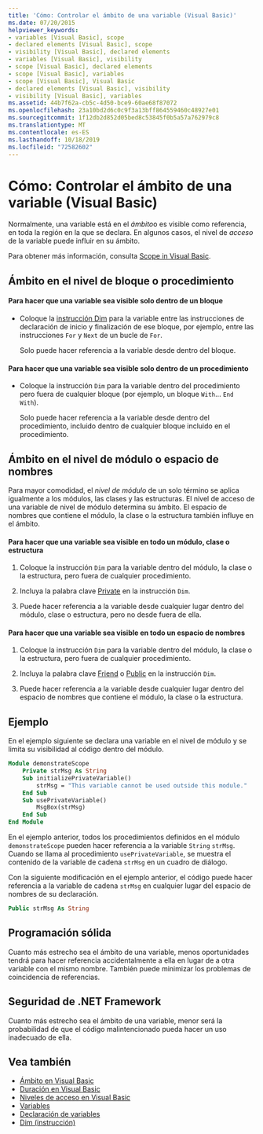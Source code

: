 ```yaml
---
title: 'Cómo: Controlar el ámbito de una variable (Visual Basic)'
ms.date: 07/20/2015
helpviewer_keywords:
- variables [Visual Basic], scope
- declared elements [Visual Basic], scope
- visibility [Visual Basic], declared elements
- variables [Visual Basic], visibility
- scope [Visual Basic], declared elements
- scope [Visual Basic], variables
- scope [Visual Basic], Visual Basic
- declared elements [Visual Basic], visibility
- visibility [Visual Basic], variables
ms.assetid: 44b7f62a-cb5c-4d50-bce9-60ae68f87072
ms.openlocfilehash: 23a10bd2d6c0c9f3a13bff864559460c48927e01
ms.sourcegitcommit: 1f12db2d852d05bed8c53845f0b5a57a762979c8
ms.translationtype: MT
ms.contentlocale: es-ES
ms.lasthandoff: 10/18/2019
ms.locfileid: "72582602"
---
```

# <a name="how-to-control-the-scope-of-a-variable-visual-basic"></a>Cómo: Controlar el ámbito de una variable (Visual Basic)
Normalmente, una variable está en el *ámbito*o es visible como referencia, en toda la región en la que se declara. En algunos casos, el nivel de *acceso* de la variable puede influir en su ámbito.  
  
 Para obtener más información, consulta [Scope in Visual Basic](../../../../visual-basic/programming-guide/language-features/declared-elements/scope.md).  
  
## <a name="scope-at-block-or-procedure-level"></a>Ámbito en el nivel de bloque o procedimiento  
  
#### <a name="to-make-a-variable-visible-only-within-a-block"></a>Para hacer que una variable sea visible solo dentro de un bloque  
  
- Coloque la [instrucción Dim](../../../../visual-basic/language-reference/statements/dim-statement.md) para la variable entre las instrucciones de declaración de inicio y finalización de ese bloque, por ejemplo, entre las instrucciones `For` y `Next` de un bucle de `For`.  
  
     Solo puede hacer referencia a la variable desde dentro del bloque.  
  
#### <a name="to-make-a-variable-visible-only-within-a-procedure"></a>Para hacer que una variable sea visible solo dentro de un procedimiento  
  
- Coloque la instrucción `Dim` para la variable dentro del procedimiento pero fuera de cualquier bloque (por ejemplo, un bloque `With`... `End With`).  
  
     Solo puede hacer referencia a la variable desde dentro del procedimiento, incluido dentro de cualquier bloque incluido en el procedimiento.  
  
## <a name="scope-at-module-or-namespace-level"></a>Ámbito en el nivel de módulo o espacio de nombres  
 Para mayor comodidad, el *nivel de módulo* de un solo término se aplica igualmente a los módulos, las clases y las estructuras. El nivel de acceso de una variable de nivel de módulo determina su ámbito. El espacio de nombres que contiene el módulo, la clase o la estructura también influye en el ámbito.  
  
#### <a name="to-make-a-variable-visible-throughout-a-module-class-or-structure"></a>Para hacer que una variable sea visible en todo un módulo, clase o estructura  
  
1. Coloque la instrucción `Dim` para la variable dentro del módulo, la clase o la estructura, pero fuera de cualquier procedimiento.  
  
2. Incluya la palabra clave [Private](../../../../visual-basic/language-reference/modifiers/private.md) en la instrucción `Dim`.  
  
3. Puede hacer referencia a la variable desde cualquier lugar dentro del módulo, clase o estructura, pero no desde fuera de ella.  
  
#### <a name="to-make-a-variable-visible-throughout-a-namespace"></a>Para hacer que una variable sea visible en todo un espacio de nombres  
  
1. Coloque la instrucción `Dim` para la variable dentro del módulo, la clase o la estructura, pero fuera de cualquier procedimiento.  
  
2. Incluya la palabra clave [Friend](../../../../visual-basic/language-reference/modifiers/friend.md) o [Public](../../../../visual-basic/language-reference/modifiers/public.md) en la instrucción `Dim`.  
  
3. Puede hacer referencia a la variable desde cualquier lugar dentro del espacio de nombres que contiene el módulo, la clase o la estructura.  
  
## <a name="example"></a>Ejemplo  
 En el ejemplo siguiente se declara una variable en el nivel de módulo y se limita su visibilidad al código dentro del módulo.  
  
```vb  
Module demonstrateScope  
    Private strMsg As String  
    Sub initializePrivateVariable()  
        strMsg = "This variable cannot be used outside this module."  
    End Sub  
    Sub usePrivateVariable()  
        MsgBox(strMsg)  
    End Sub  
End Module  
```  
  
 En el ejemplo anterior, todos los procedimientos definidos en el módulo `demonstrateScope` pueden hacer referencia a la variable `String` `strMsg`. Cuando se llama al procedimiento `usePrivateVariable`, se muestra el contenido de la variable de cadena `strMsg` en un cuadro de diálogo.  
  
 Con la siguiente modificación en el ejemplo anterior, el código puede hacer referencia a la variable de cadena `strMsg` en cualquier lugar del espacio de nombres de su declaración.  
  
```vb  
Public strMsg As String  
```  
  
## <a name="robust-programming"></a>Programación sólida  
 Cuanto más estrecho sea el ámbito de una variable, menos oportunidades tendrá para hacer referencia accidentalmente a ella en lugar de a otra variable con el mismo nombre. También puede minimizar los problemas de coincidencia de referencias.  
  
## <a name="net-framework-security"></a>Seguridad de .NET Framework  
 Cuanto más estrecho sea el ámbito de una variable, menor será la probabilidad de que el código malintencionado pueda hacer un uso inadecuado de ella.  
  
## <a name="see-also"></a>Vea también

- [Ámbito en Visual Basic](../../../../visual-basic/programming-guide/language-features/declared-elements/scope.md)
- [Duración en Visual Basic](../../../../visual-basic/programming-guide/language-features/declared-elements/lifetime.md)
- [Niveles de acceso en Visual Basic](../../../../visual-basic/programming-guide/language-features/declared-elements/access-levels.md)
- [Variables](../../../../visual-basic/programming-guide/language-features/variables/index.md)
- [Declaración de variables](../../../../visual-basic/programming-guide/language-features/variables/variable-declaration.md)
- [Dim (instrucción)](../../../../visual-basic/language-reference/statements/dim-statement.md)
